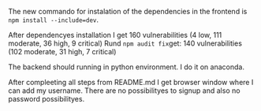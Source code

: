 The new commando for instalation of the dependencies in the frontend is `npm install --include=dev`.

After dependencyes installation I get 160 vulnerabilities (4 low, 111 moderate, 36 high, 9 critical)
Rund `npm audit fix`get: 140 vulnerabilities (102 moderate, 31 high, 7 critical)

The backend should running in python environment. I do it on anaconda.

After compleeting all steps from README.md I get browser window where I can add my username.
There are no possibilityes to signup and also no password possibilityes.
